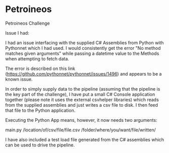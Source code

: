 # Petroineos
Petroineos Challenge

Issue I had:

I had an issue interfacing with the supplied C# Assemblies from Python with Pythonnet which I had used.  I would consistently get the error "No method matches given arguments" while passing a datetime value to the Methods when attempting to fetch data.

The error is described on this link (https://github.com/pythonnet/pythonnet/issues/1496) and appears to be a known issue.

In order to simply supply data to the pipeline (assuming that the pipeline is the key part of the challenge), I have put a small C# Console application together (please note it uses the external csvhelper libraries) which reads from the supplied assemblies and just writes a csv file to disk. I then feed that file to the Python application.

Executing the Python App means, however, it now needs two arguments:

main.py /location/of/csv/file/file.csv /folder/where/you/want/file/written/

I have also included a test load file generated from the C# assemblies which can be used to drive the pipeline.



